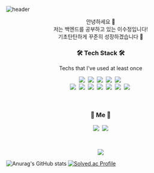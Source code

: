 ![header](https://capsule-render.vercel.app/api?type=waving&color=FF8D8D&fontColor=FFFFFF&height=300&section=header&text=SuJeong%20Lee&fontSize=90&animation=fadeIn&fontAlignY=38&desc=Welcome%20to%20my%20Github!&descAlignY=53&descAlign=74)

<p align="center">
안녕하세요 👋<br>
저는 백엔드를 공부하고 있는 이수정입니다!<br>
기초탄탄하게 꾸준히 성장하겠습니다 💪
</p>

<h3 align="center">🛠 Tech Stack 🛠</h3>

<p align="center"> Techs that I've used at least once </p>

<p align="center">
  <img src="https://img.shields.io/badge/Java-007396?style=flat-square&logo=openjdk&logoColor=white"/></a>&nbsp 
  <img src="https://img.shields.io/badge/Spring%20Boot-6DB33F?style=flat-square&logo=Spring%20Boot&logoColor=white"/></a>&nbsp 
  <img src="https://img.shields.io/badge/Spring%20Security-6DB33F?style=flat-square&logo=Spring%20Security&logoColor=white"/></a>&nbsp 
  <img src="https://img.shields.io/badge/Spring%20Data%20JPA-6DB33F?style=flat-square&logo=Spring&logoColor=white"/></a>&nbsp
  <img src="https://img.shields.io/badge/Spring%20Batch-6DB33F?style=flat-square&logo=Spring&logoColor=white"/></a>&nbsp 
  <br>
  <img src="https://img.shields.io/badge/QueryDSL-4479A1?style=flat-square&logo=QueryDSL&logoColor=white"/></a>&nbsp
  <img src="https://img.shields.io/badge/MySQL-4479A1?style=flat-square&logo=MySQL&logoColor=white"/></a>&nbsp 
  <img src="https://img.shields.io/badge/Redis-DC382D?style=flat-square&logo=Redis&logoColor=white"/></a>&nbsp 
  <img src="https://img.shields.io/badge/Maven-C71A36?style=flat-square&logo=Maven&logoColor=white"/></a>&nbsp 
  <img src="https://img.shields.io/badge/Jenkins-D24939?style=flat-square&logo=Jenkins&logoColor=white"/></a>&nbsp 
  <img src="https://img.shields.io/badge/Junit5-25A162?style=flat-square&logo=Junit5&logoColor=white"/></a>&nbsp 
  <img src="https://img.shields.io/badge/Git-F05032?style=flat-square&logo=Git&logoColor=white"/></a>&nbsp 
</p>
  
<br>


<h3 align="center"> 🧸 Me 🧸 </h3>
<p align="center">
<!--   <a href="https://sudang-devlog.tistory.com/"><img src="https://img.shields.io/badge/Tech%20Blog-11B48A?style=flat-square&logo=Vimeo&logoColor=white&link=https://sudang-devlog.tistory.com/"/></a>&nbsp -->
  <a href="https://sugar-myrtle-9d5.notion.site/Backend-Developer-ea19aab81a14402da0c2c57bfff58709?pvs=4"><img src="https://img.shields.io/badge/Resume-E4405F?style=flat-square&logo=Notion&logoColor=white&link=https://sugar-myrtle-9d5.notion.site/Backend-Developer-ea19aab81a14402da0c2c57bfff58709?pvs=4"/></a>&nbsp
  <a href="mailto:tidh1640@naver.com"><img src="https://img.shields.io/badge/mail-30B980?style=flat-square&logo=minutemailer&logoColor=white&link=tidh1640@naver.com"/></a>
</p>
<br>

<p align="center">
  <a href="https://hits.seeyoufarm.com"><img src="https://hits.seeyoufarm.com/api/count/incr/badge.svg?url=https%3A%2F%2Fgithub.com%2FSuJeong68&count_bg=%23ED6DA3&title_bg=%2386757E&icon=github.svg&icon_color=%23E1DEDE&title=hits&edge_flat=false"/></a>
</p>

![Anurag's GitHub stats](https://github-readme-stats.vercel.app/api?username=SuJeong68&show_icons=true&theme=dracula)
[![Solved.ac Profile](http://mazassumnida.wtf/api/v2/generate_badge?boj=tidh1640)](https://solved.ac/tidh1640/)
